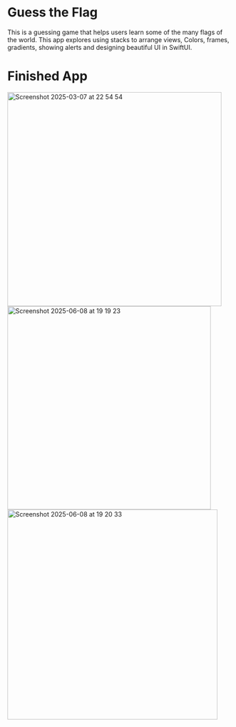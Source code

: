 # Guess the Flag

This is a guessing game that helps users learn some of the many flags of the world. This app explores using stacks to arrange views, Colors, frames, gradients, showing alerts and designing beautiful UI in SwiftUI.

# Finished App
<img width="480" alt="Screenshot 2025-03-07 at 22 54 54" src="https://github.com/user-attachments/assets/8553b1c8-240e-49aa-8b35-1e41707124ff" />

<img width="456" alt="Screenshot 2025-06-08 at 19 19 23" src="https://github.com/user-attachments/assets/260f3eb3-f706-4d0c-a8f5-fcbb14b07aef" />
<img width="471" alt="Screenshot 2025-06-08 at 19 20 33" src="https://github.com/user-attachments/assets/23a59a9a-93ab-487a-8730-9229075429c7" />
